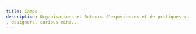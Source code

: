 ```yaml
---
title: Camps
description: Organisations et Retours d'expériences et de pratiques qui ont eu lieu de différents Indie Camps. Makers, Hackers, Ingenious People, Ecologists, Philosophers
, designers, curious mind...
---
```

